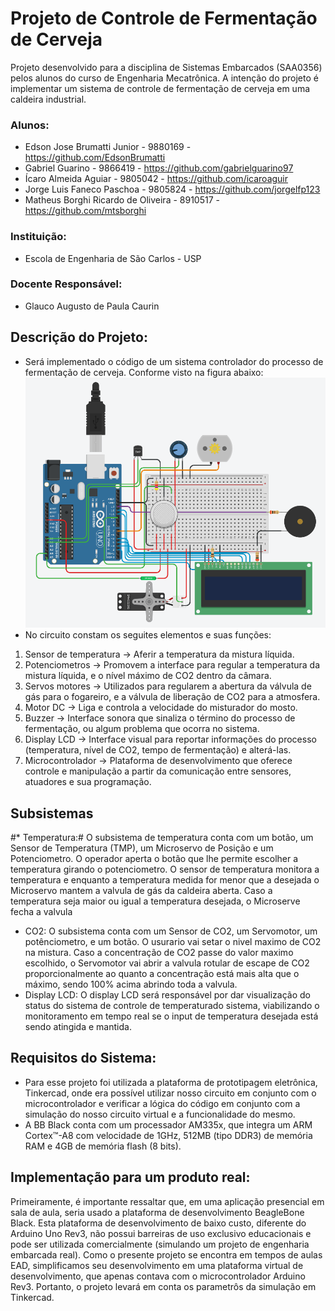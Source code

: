 # Projeto de Controle de Fermentação de Cerveja

Projeto desenvolvido para a disciplina de Sistemas Embarcados (SAA0356) pelos alunos do curso de Engenharia Mecatrônica. A intenção do projeto é implementar um sistema de controle de fermentação de cerveja em uma caldeira industrial. 

### Alunos:

* Edson Jose Brumatti Junior - 9880169 - https://github.com/EdsonBrumatti
* Gabriel Guarino - 9866419 - https://github.com/gabrielguarino97
* Ícaro Almeida Aguiar - 9805042 - https://github.com/icaroaguir
* Jorge Luis Faneco Paschoa - 9805824 - https://github.com/jorgelfp123
* Matheus Borghi Ricardo de Oliveira - 8910517 - https://github.com/mtsborghi

### Instituição:
* Escola de Engenharia de São Carlos - USP

### Docente Responsável:
* Glauco Augusto de Paula Caurin

## Descrição do Projeto:
* Será implementado o código de um sistema controlador do processo de fermentação de cerveja. Conforme visto na figura abaixo:
![Circuito](https://github.com/icaroaguir/Projeto_SistEmbarcados/blob/main/circuito.png)
* No circuito constam os seguites elementos e suas funções:
1. Sensor de temperatura -> Aferir a temperatura da mistura líquida.
2. Potenciometros -> Promovem a interface para regular a temperatura da mistura líquida, e o nível máximo de CO2 dentro da câmara.
3. Servos motores -> Utilizados para regularem a abertura da válvula de gás para o fogareiro, e a válvula de liberação de CO2 para a atmosfera.
4. Motor DC -> Liga e controla a velocidade do misturador do mosto.
5. Buzzer -> Interface sonora que sinaliza o término do processo de fermentação, ou algum problema que ocorra no sistema.
6. Display LCD -> Interface visual para reportar informações do processo (temperatura, nível de CO2, tempo de fermentação) e alterá-las.
7. Microcontrolador -> Plataforma de desenvolvimento que oferece controle e manipulação a partir da comunicação entre sensores, atuadores e sua programação. 

## Subsistemas
#* Temperatura:# O subsistema de temperatura conta com um botão, um Sensor de Temperatura (TMP), um Microservo de Posição e um Potenciometro. O operador aperta o botão que lhe permite escolher a temperatura girando o potenciometro. O sensor de temperatura monitora a temperatura e enquanto a temperatura medida for menor que a desejada o Microservo mantem a valvula de gás da caldeira aberta. Caso a temperatura seja maior ou igual a temperatura desejada, o Microserve fecha a valvula

* CO2: O subsistema conta com um Sensor de CO2, um Servomotor, um potênciometro, e um botão. O usurario vai setar o nivel maximo de CO2 na mistura. Caso a concentração de CO2 passe do valor maximo escolhido, o Servomotor vai abrir a valvula rotular de escape de CO2 proporcionalmente ao quanto a concentração está mais alta que o máximo, sendo 100% acima abrindo toda a valvula.
* Display LCD: O display LCD será responsável por dar visualização do status do sistema de controle de temperaturado sistema, viabilizando o monitoramento em tempo real se o input de temperatura desejada está sendo atingida e mantida.


## Requisitos do Sistema:
* Para esse projeto foi utilizada a plataforma de prototipagem eletrônica, Tinkercad, onde era possível utilizar nosso circuito em conjunto com o microcontrolador e verificar a lógica do código em conjunto com a simulação do nosso circuito virtual e a funcionalidade do mesmo.
* A BB Black conta com um processador AM335x, que integra um ARM Cortex™-A8 com velocidade de 1GHz, 512MB (tipo DDR3) de memória RAM e 4GB de memória flash (8 bits).


## Implementação para um produto real:
Primeiramente, é importante ressaltar que, em uma aplicação presencial em sala de aula, seria usado a plataforma de desenvolvimento BeagleBone Black. Esta plataforma de desenvolvimento de baixo custo, diferente do Arduino Uno Rev3, não possui barreiras de uso exclusivo educacionais e pode ser utilizada comercialmente (simulando um projeto de engenharia embarcada real). Como o presente projeto se encontra em tempos de aulas EAD, simplificamos seu desenvolvimento em uma plataforma virtual de desenvolvimento, que apenas contava com o microcontrolador Arduino Rev3. Portanto, o projeto levará em conta os parametrôs da simulação em Tinkercad.
